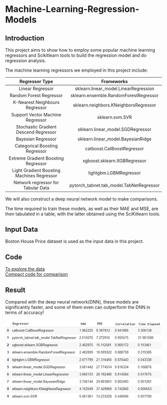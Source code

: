 # Machine-Learning-Regression-Models

## Introduction

This project aims to show how to employ some popular machine learning regressors and Scikitlearn tools to build the regression model and do regression analysis.<br>

The machine learning regressors we employed in this project include:<br>

|              Regressor Type               |                 Frameworks                   |
|                  :---:                    |                   :---:                      |
|             Linear Regressor              |    sklearn.linear_model.LinearRegression     |
|          Random Forest Regressor          |    sklearn.ensemble.RandomForestRegressor    |
|      K-Nearest Neighbours Regressor       |    sklearn.neighbors.KNeighborsRegressor     |
|     Support Vector Machine Regressor      |               sklearn.svm.SVR                |
|   Stochastic Gradient Descend Regressor   |      sklearn.linear_model.SGDRegressor       |
|            Bayesian Regressor             |     sklearn.linear_model.BayesianRidge       |
|       Categorical Boosting Regressor      |          catboost.CatBoostRegressor          |
|    Extreme Gradient Boosting Regressor    |         xgboost.sklearn.XGBRegressor         |
| Light Gradient Boosting Machines Regressor|            lightgbm.LGBMRegressor            |
|     Network regressor for Tabular Data    |   pytorch_tabnet.tab_model.TabNetRegressor   |

We will also construct a deep neural network model to make comparisons.<br>

The time required to train these models, as well as their MAE and MSE, are then tabulated in a table, with the latter obtained using the SciKitlearn tools.<br>

## Input Data  

Boston House Price dataset is used as the input data in this project.

## Code
[To explore the data](Machine_Learning_Regression_Models.ipynb) <br>
[Compact code for comparison](ML_Regressor_Comparison.ipynb)

## Result

Compared with the deep neural network(DNN), these models are significantly faster, and some of them even can outperform the DNN in terms of accuracy!

<p align="center"><img src="Regressor_Performance_table.png"</p>
